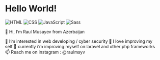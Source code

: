 # Hello World!

![HTML](https://img.shields.io/badge/HTML-e34f26)
![CSS](https://img.shields.io/badge/CSS-2965f1)
![JavaScript](https://img.shields.io/badge/JavaScript-f7df1e)
![Sass](https://img.shields.io/badge/Sass-cf649a)

<p>👋 Hi, I’m Raul Musayev from Azerbaijan</p>
👀 I’m interested in web developing / cyber security
🌟 I love improving my self
🌱 currently i’m improving myself on laravel and other php frameworks
📫 Reach me on instagram : @raulmsyv

